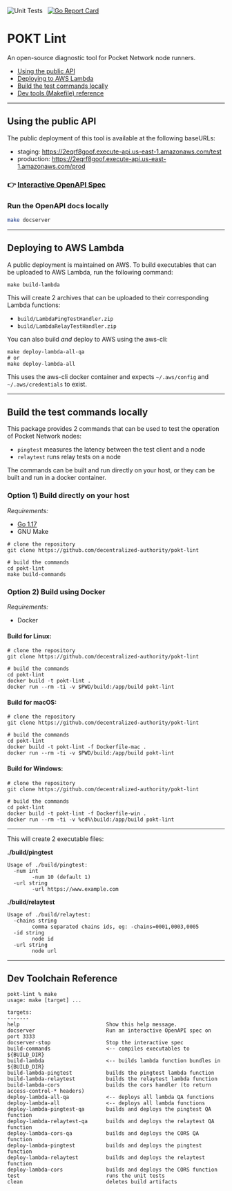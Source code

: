 ![Unit Tests](https://github.com/decentralized-authority/pokt-lint/actions/workflows/go.yml/badge.svg)
&nbsp;
[![Go Report Card](https://goreportcard.com/badge/github.com/decentralized-authority/pokt-lint)](https://goreportcard.com/report/github.com/decentralized-authority/pokt-lint)

# POKT Lint
An open-source diagnostic tool for Pocket Network node runners.

- [Using the public API](#using-the-public-api)
- [Deploying to AWS Lambda](#deploying-to-aws-lambda)
- [Build the test commands locally](#build-the-test-commands-locally)
- [Dev tools (Makefile) reference](#dev-toolchain-reference)
---
## Using the public API

The public deployment of this tool is available at the following baseURLs:
- staging: https://2eqrf8goof.execute-api.us-east-1.amazonaws.com/test
- production: https://2eqrf8goof.execute-api.us-east-1.amazonaws.com/prod

### 👉 [Interactive OpenAPI Spec](https://editor.swagger.io/?url=https://raw.githubusercontent.com/decentralized-authority/pokt-lint/master/doc/node-checker-rpc.yml)

### Run the OpenAPI docs locally
```bash
make docserver
```

---

## Deploying to AWS Lambda

A public deployment is maintained on AWS. To build executables that can be uploaded to
AWS Lambda, run the following command:
```
make build-lambda
```

This will create 2 archives that can be uploaded to their corresponding
Lambda functions:
- `build/LambdaPingTestHandler.zip`
- `build/LambdaRelayTestHandler.zip`

You can also build *and* deploy to AWS using the aws-cli:
```
make deploy-lambda-all-qa
# or
make deploy-lambda-all
```
This uses the aws-cli docker container and expects `~/.aws/config` and `~/.aws/credentials` to exist.


---

## Build the test commands locally
This package provides 2 commands that can be used to test the operation of Pocket Network nodes:
- `pingtest` measures the latency between the test client and a node
- `relaytest` runs relay tests on a node

The commands can be built and run directly on your host, or they can be built and run in a docker container.



### Option 1) Build directly on your host
_Requirements:_
- [Go 1.17](https://go.dev/doc/install)
- GNU Make

```
# clone the repository
git clone https://github.com/decentralized-authority/pokt-lint

# build the commands
cd pokt-lint
make build-commands
```

### Option 2) Build using Docker
_Requirements:_
- Docker

#### Build for Linux:
```
# clone the repository
git clone https://github.com/decentralized-authority/pokt-lint

# build the commands
cd pokt-lint
docker build -t pokt-lint .
docker run --rm -ti -v $PWD/build:/app/build pokt-lint
```

#### Build for macOS:
```
# clone the repository
git clone https://github.com/decentralized-authority/pokt-lint

# build the commands
cd pokt-lint
docker build -t pokt-lint -f Dockerfile-mac .
docker run --rm -ti -v $PWD/build:/app/build pokt-lint
```

#### Build for Windows:
```
# clone the repository
git clone https://github.com/decentralized-authority/pokt-lint

# build the commands
cd pokt-lint
docker build -t pokt-lint -f Dockerfile-win .
docker run --rm -ti -v %cd%\build:/app/build pokt-lint
```
---

This will create 2 executable files:

**./build/pingtest**
```
Usage of ./build/pingtest:
  -num int
    	-num 10 (default 1)
  -url string
    	-url https://www.example.com
```

**./build/relaytest**
```
Usage of ./build/relaytest:
  -chains string
    	comma separated chains ids, eg: -chains=0001,0003,0005
  -id string
    	node id
  -url string
    	node url
```
---
## Dev Toolchain Reference
```
pokt-lint % make
usage: make [target] ...

targets:
-------
help                            Show this help message.
docserver                       Run an interactive OpenAPI spec on port 3333
docserver-stop                  Stop the interactive spec
build-commands                  <-- compiles executables to ${BUILD_DIR}
build-lambda                    <-- builds lambda function bundles in ${BUILD_DIR}
build-lambda-pingtest           builds the pingtest lambda function
build-lambda-relaytest          builds the relaytest lambda function
build-lambda-cors               builds the cors handler (to return access-control-* headers)
deploy-lambda-all-qa            <-- deploys all lambda QA functions
deploy-lambda-all               <-- deploys all lambda functions
deploy-lambda-pingtest-qa       builds and deploys the pingtest QA function
deploy-lambda-relaytest-qa      builds and deploys the relaytest QA function
deploy-lambda-cors-qa           builds and deploys the CORS QA function
deploy-lambda-pingtest          builds and deploys the pingtest function
deploy-lambda-relaytest         builds and deploys the relaytest function
deploy-lambda-cors              builds and deploys the CORS function
test                            runs the unit tests
clean                           deletes build artifacts
```

